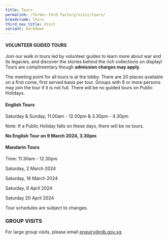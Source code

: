 ```yaml
---
title: Tours
permalink: /former-ford-factory/visit/tours/
breadcrumb: Tours
third_nav_title: Visit
variant: markdown
---
```

#### VOLUNTEER GUIDED TOURS

Join our walk in tours led by volunteer guides to learn more about war and its legacies, and discover the stories behind the rich collections on display!  Tours are complimentary though **admission charges may apply**.

The meeting point for all tours is at the lobby.  There are 20 places available on a first come, first served basis per tour.  Groups with 8 or more persons may join the tour if it is not full.  There will be no guided tours on Public Holidays.  

#### **English Tours**
Saturday & Sunday, 11.00am - 12.00pm 
& 3.30pm - 4.30pm

Note: If a Public Holiday falls on these days,
there will be no tours.

**No English Tour on 9 March 2024, 3.30pm**

#### **Mandarin Tours**
Time: 11.30am - 12.30pm

Saturday, 2 March 2024

Saturday, 16 March 2024

Saturday, 6 April 2024

Saturday 20 April 2024

Tour schedules are subject to changes.

### GROUP VISITS

For large group visits, please email enquiry@nlb.gov.sg.